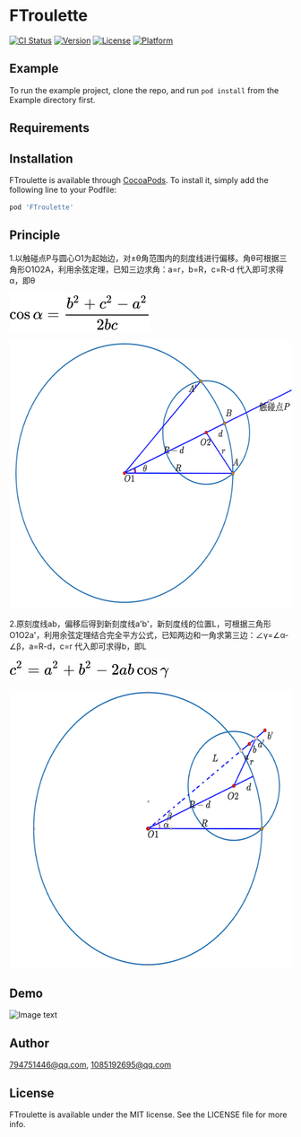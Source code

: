 # FTroulette

[![CI Status](https://img.shields.io/travis/1085192695@qq.com/FTroulette.svg?style=flat)](https://travis-ci.org/1085192695@qq.com/FTroulette)
[![Version](https://img.shields.io/cocoapods/v/FTroulette.svg?style=flat)](https://cocoapods.org/pods/FTroulette)
[![License](https://img.shields.io/cocoapods/l/FTroulette.svg?style=flat)](https://github.com/520coding/FTroulette/blob/master/LICENSE)
[![Platform](https://img.shields.io/cocoapods/p/FTroulette.svg?style=flat)](https://cocoapods.org/pods/FTroulette)

## Example

To run the example project, clone the repo, and run `pod install` from the Example directory first.

## Requirements

## Installation

FTroulette is available through [CocoaPods](https://cocoapods.org). To install
it, simply add the following line to your Podfile:

```ruby
pod 'FTroulette'
```

## Principle

1.以触碰点P与圆心O1为起始边，对±θ角范围内的刻度线进行偏移。角θ可根据三角形O1O2A，利用余弦定理，已知三边求角：a=r，b=R，c=R-d 代入即可求得α，即θ

![Image text](https://github.com/Takemoto-xie/resource/blob/master/roulette/%E4%BD%99%E5%BC%A6%E5%AE%9A%E7%90%86.svg)

<img src="https://github.com/Takemoto-xie/resource/blob/master/roulette/roulette1.png" width="600" height="477" /><br/>

2.原刻度线ab，偏移后得到新刻度线a'b'，新刻度线的位置L，可根据三角形O1O2a'，利用余弦定理结合完全平方公式，已知两边和一角求第三边：∠γ=∠α-∠β，a=R-d，c=r 代入即可求得b，即L

![Image text](https://github.com/Takemoto-xie/resource/blob/master/roulette/%E4%BD%99%E5%BC%A6%E5%AE%9A%E7%90%862.svg)

<img src="https://github.com/Takemoto-xie/resource/blob/master/roulette/roulette2.png" width="600" height="497" /><br/>

## Demo
![Image text](https://github.com/Takemoto-xie/resource/blob/master/roulette/demo.gif)

## Author

794751446@qq.com, 1085192695@qq.com

## License

FTroulette is available under the MIT license. See the LICENSE file for more info.
